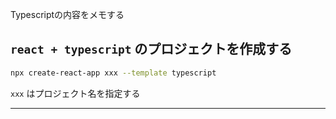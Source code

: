 Typescriptの内容をメモする

## `react + typescript` のプロジェクトを作成する

```bash
npx create-react-app xxx --template typescript
```

`xxx` はプロジェクト名を指定する

---


